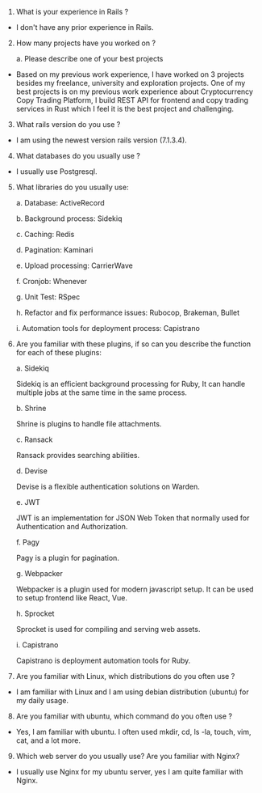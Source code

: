 1. What is your experience in Rails ?

- I don't have any prior experience in Rails.

2. How many projects have you worked on ?

   a. Please describe one of your best projects

- Based on my previous work experience, I have worked on 3 projects besides my freelance, university and exploration projects. One of my best projects is on my previous work experience about Cryptocurrency Copy Trading Platform, I build REST API for frontend and copy trading services in Rust which I feel it is the best project and challenging.

3. What rails version do you use ?

- I am using the newest version rails version (7.1.3.4).

4. What databases do you usually use ?

- I usually use Postgresql.

5. What libraries do you usually use:

   a. Database: ActiveRecord

   b. Background process: Sidekiq

   c. Caching: Redis

   d. Pagination: Kaminari

   e. Upload processing: CarrierWave

   f. Cronjob: Whenever

   g. Unit Test: RSpec

   h. Refactor and fix performance issues: Rubocop, Brakeman, Bullet

   i. Automation tools for deployment process: Capistrano

6. Are you familiar with these plugins, if so can you describe the function for each of these plugins:

   a. Sidekiq

   Sidekiq is an efficient background processing for Ruby, It can handle multiple jobs at the same time in the same process.

   b. Shrine

   Shrine is plugins to handle file attachments.

   c. Ransack

   Ransack provides searching abilities.

   d. Devise

   Devise is a flexible authentication solutions on Warden.

   e. JWT

   JWT is an implementation for JSON Web Token that normally used for Authentication and Authorization.

   f. Pagy

   Pagy is a plugin for pagination.

   g. Webpacker

   Webpacker is a plugin used for modern javascript setup. It can be used to setup frontend like React, Vue.

   h. Sprocket

   Sprocket is used for compiling and serving web assets.

   i. Capistrano

   Capistrano is deployment automation tools for Ruby.

7. Are you familiar with Linux, which distributions do you often use ?

- I am familiar with Linux and I am using debian distribution (ubuntu) for my daily usage.

8. Are you familiar with ubuntu, which command do you often use ?

- Yes, I am familiar with ubuntu. I often used mkdir, cd, ls -la, touch, vim, cat, and a lot more.

9. Which web server do you usually use? Are you familiar with Nginx?

- I usually use Nginx for my ubuntu server, yes I am quite familiar with Nginx.
